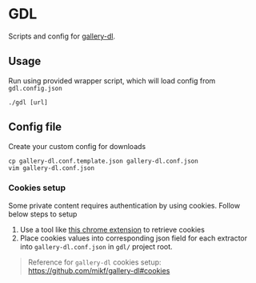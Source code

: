 # GDL

Scripts and config for [gallery-dl](https://github.com/mikf/gallery-dl).

## Usage
Run using provided wrapper script, which will load config from `gdl.config.json`

```shell
./gdl [url]
```

## Config file
Create your custom config for downloads

```shell
cp gallery-dl.conf.template.json gallery-dl.conf.json
vim gallery-dl.conf.json
```

### Cookies setup
Some private content requires authentication by using cookies. Follow below
steps to setup

1. Use a tool like [this chrome extension](https://chrome.google.com/webstore/detail/get-cookiestxt-locally/cclelndahbckbenkjhflpdbgdldlbecc)
   to retrieve cookies
2. Place cookies values into corresponding json field for each extractor into
   `gallery-dl.conf.json` in `gdl/` project root.

> Reference for `gallery-dl` cookies setup: https://github.com/mikf/gallery-dl#cookies

